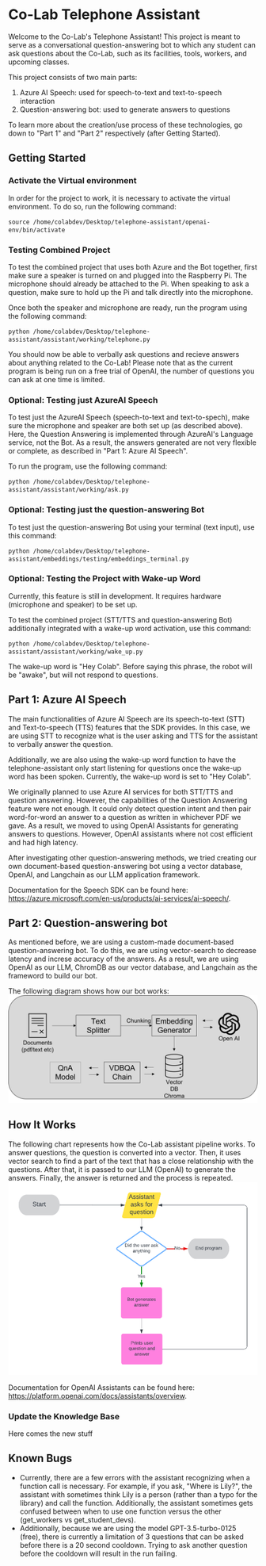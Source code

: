 # Co-Lab Telephone Assistant
Welcome to the Co-Lab's Telephone Assistant! This project is meant to serve as a conversational question-answering bot to which any student can ask questions about the Co-Lab, such as its facilities, tools, workers, and upcoming classes. 

This project consists of two main parts:
1. Azure AI Speech: used for speech-to-text and text-to-speech interaction
2. Question-answering bot: used to generate answers to questions

To learn more about the creation/use process of these technologies, go down to "Part 1" and "Part 2" respectively (after Getting Started).

## Getting Started

### Activate the Virtual environment
In order for the project to work, it is necessary to activate the virtual environment. To do so, run the following command:
```
source /home/colabdev/Desktop/telephone-assistant/openai-env/bin/activate
```

### Testing Combined Project
To test the combined project that uses both Azure and the Bot together, first make sure a speaker is turned on and plugged into the Raspberry Pi. The microphone should already be attached to the Pi. When speaking to ask a question, make sure to hold up the Pi and talk directly into the microphone. 

Once both the speaker and microphone are ready, run the program using the following command:

```
python /home/colabdev/Desktop/telephone-assistant/assistant/working/telephone.py
```
You should now be able to verbally ask questions and recieve answers about anything related to the Co-Lab! Please note that as the current program is being run on a free trial of OpenAI, the number of questions you can ask at one time is limited. 

### Optional: Testing just AzureAI Speech
To test just the AzureAI Speech (speech-to-text and text-to-spech), make sure the microphone and speaker are both set up (as described above). Here, the Question Answering is implemented through AzureAI's Language service, not the Bot. As a result, the answers generated are not very flexible or complete, as described in "Part 1: Azure AI Speech".

To run the program, use the following command: 
```
python /home/colabdev/Desktop/telephone-assistant/assistant/working/ask.py
```

### Optional: Testing just the question-answering Bot
To test just the question-answering Bot using your terminal (text input), use this command: 
```
python /home/colabdev/Desktop/telephone-assistant/embeddings/testing/embeddings_terminal.py
```

### Optional: Testing the Project with Wake-up Word
Currently, this feature is still in development. It requires hardware (microphone and speaker) to be set up. 

To test the combined project (STT/TTS and question-answering Bot) additionally integrated with a wake-up word activation, use this command: 
```
python /home/colabdev/Desktop/telephone-assistant/assistant/working/wake_up.py
```
The wake-up word is "Hey Colab". Before saying this phrase, the robot will be "awake", but will not respond to questions. 

## Part 1: Azure AI Speech
The main functionalities of Azure AI Speech are its speech-to-text (STT) and Text-to-speech (TTS) features that the SDK provides. In this case, we are using STT to recognize what is the user asking and TTS for the assistant to verbally answer the question.

Additionally, we are also using the wake-up word function to have the telephone-assistant only start listening for questions once the wake-up word has been spoken. Currently, the wake-up word is set to "Hey Colab".

We originally planned to use Azure AI services for both STT/TTS and question answering. However, the capabilities of the Question Answering feature were not enough. It could only detect question intent and then pair word-for-word an answer to a question as written in whichever PDF we gave. As a result, we moved to using OpenAI Assistants for generating answers to questions. However, OpenAI assistants where not cost efficient and had high latency. 

After investigating other question-answering methods, we tried creating our own document-based question-answering bot using a vector database, OpenAI, and Langchain as our LLM application framework.

Documentation for the Speech SDK can be found here: https://azure.microsoft.com/en-us/products/ai-services/ai-speech/. 

## Part 2: Question-answering bot
As mentioned before, we are using a custom-made document-based question-answering bot. To do this, we are using vector-search to decrease latency and increse accuracy of the answers. As a result, we are using OpenAI as our LLM, ChromDB as our vector database, and Langchain as the frameword to build our bot.

The following diagram shows how our bot works:
![Program flowchart](./media/bot-diagram.png)


## How It Works
The following chart represents how the Co-Lab assistant pipeline works. To answer questions, the question is converted into a vector. Then, it uses vector search to find a part of the text that has a close relationship with the questions. After that, it is passed to our LLM (OpenAI) to generate the answers. Finally, the answer is returned and the process is repeated.
![Program flowchart](./media/diagram.png)

Documentation for OpenAI Assistants can be found here: https://platform.openai.com/docs/assistants/overview. 

### Update the Knowledge Base
Here comes the new stuff


## Known Bugs 
* Currently, there are a few errors with the assistant recognizing when a function call is necessary. For example, if you ask, "Where is Lily?", the assistant with sometimes think Lily is a person (rather than a typo for the library) and call the function. Additionally, the assistant sometimes gets confused between when to use one function versus the other (get_workers vs get_student_devs).
* Additionally, because we are using the model GPT-3.5-turbo-0125 (free), there is currently a limitation of 3 questions that can be asked before there is a 20 second cooldown. Trying to ask another question before the cooldown will result in the run failing. 

<!-- Furthermore, sometimes the function calls seem to conflict with knowledge inside the knowledge base PDF. We tried to store some information about FTEs and student devs on the PDF, but the assistant seems to want to function call whenever asked about any person, and as a result will get confused when asked questions about FTEs and student dev expertise. This can cause it to fime out and/or fail to generate an answer.  -->
